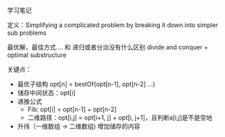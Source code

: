 学习笔记

定义：Simplifying a complicated problem by breaking it down into simpler sub problems

最优解，最佳方式....
和 递归或者分治没有什么区别
divide and conquer + optimal substructure 

关键点：
* 最优子结构 opt[n] = bestOf(opt[n-1], opt[n-2] ...)
* 储存中间状态：opt[i]
* 递推公式
    * Fib: opt[i] = opt[n-1]  + opt[n-2]
    * 二维路径：opt[i,j] = opt[i+1, j] + opt[i, j+1]，且判断a[i,j]是不是空地
* 升纬（一维数组 -> 二维数组) 增加储存的内容